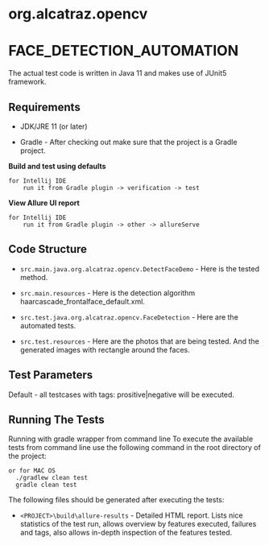 # org.alcatraz.opencv

# FACE_DETECTION_AUTOMATION

The actual test code is written in Java 11 and makes use of JUnit5 framework.

## Requirements
* JDK/JRE 11 (or later)

* Gradle - After checking out make sure that the project is a Gradle project.

**Build and test using defaults**
```
for Intellij IDE
    run it from Gradle plugin -> verification -> test
```

**View Allure UI report**
```
for Intellij IDE
    run it from Gradle plugin -> other -> allureServe
```
  
## Code Structure
* `src.main.java.org.alcatraz.opencv.DetectFaceDemo` - Here is the tested method.
  
* `src.main.resources` - Here is the detection algorithm haarcascade_frontalface_default.xml.
  
* `src.test.java.org.alcatraz.opencv.FaceDetection` - Here are the automated tests.

* `src.test.resources` - Here are the photos that are being tested. And the generated images with rectangle around the faces.
  
## Test Parameters

Default - all testcases with tags: prositive|negative will be executed.

## Running The Tests
Running with gradle wrapper from command line
To execute the available tests from command line use the following command in the root directory of the project:
```
or for MAC OS
  ./gradlew clean test
  gradle clean test
```

The following files should be generated after executing the tests:

* `<PROJECT>\build\allure-results` -  Detailed HTML report. Lists nice statistics of the test run, allows overview by features executed, failures and tags, also allows in-depth inspection of the features tested.
